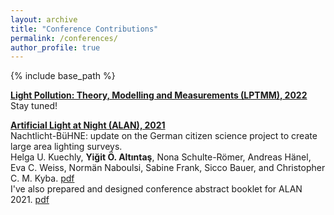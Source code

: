 ```yaml
---
layout: archive
title: "Conference Contributions"
permalink: /conferences/
author_profile: true
---
```



{% include base_path %}

**[Light Pollution: Theory, Modelling and Measurements (LPTMM), 2022](https://martinaube.wixsite.com/lptmm)**<br/>
Stay tuned!<br/>

**[Artificial Light at Night (ALAN), 2021](http://www.artificiallightatnight.org)**<br/>
Nachtlicht-BüHNE: update on the German citizen science project to create large area lighting surveys.<br/>
Helga U. Kuechly, **Yiğit Ö. Altıntaş**, Nona Schulte-Römer, Andreas Hänel, Eva C. Weiss, Normän Naboulsi, Sabine Frank, Sicco Bauer, and Christopher C. M. Kyba. [pdf](../files/alan2021_abstract.pdf)<br/>
I've also prepared and designed conference abstract booklet for ALAN 2021. [pdf](../files/alan2021_abstract_booklet.pdf)<br/>
<br/>